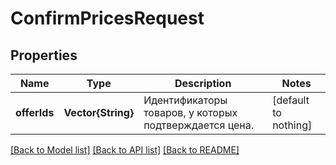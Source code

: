 # ConfirmPricesRequest


## Properties
Name | Type | Description | Notes
------------ | ------------- | ------------- | -------------
**offerIds** | **Vector{String}** | Идентификаторы товаров, у которых подтверждается цена. | [default to nothing]


[[Back to Model list]](../README.md#models) [[Back to API list]](../README.md#api-endpoints) [[Back to README]](../README.md)


